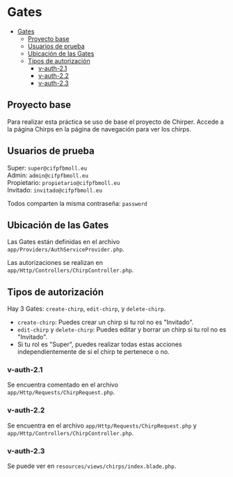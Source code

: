 # Gates

- [Gates](#gates)
  - [Proyecto base](#proyecto-base)
  - [Usuarios de prueba](#usuarios-de-prueba)
  - [Ubicación de las Gates](#ubicación-de-las-gates)
  - [Tipos de autorización](#tipos-de-autorización)
    - [v-auth-2.1](#v-auth-21)
    - [v-auth-2.2](#v-auth-22)
    - [v-auth-2.3](#v-auth-23)

## Proyecto base

Para realizar esta práctica se uso de base el proyecto de Chirper. Accede a la página Chirps en la página de navegación para ver los chirps.   

## Usuarios de prueba

Super: `super@cifpfbmoll.eu`   
Admin: `admin@cifpfbmoll.eu`   
Propietario: `propietario@cifpfbmoll.eu`   
Invitado: `invitado@cifpfbmoll.eu`   

Todos comparten la misma contraseña: `password`

## Ubicación de las Gates

Las Gates están definidas en el archivo `app/Providers/AuthServiceProvider.php`. 

Las autorizaciones se realizan en `app/Http/Controllers/ChirpController.php`.

## Tipos de autorización

Hay 3 Gates: `create-chirp`, `edit-chirp`, y `delete-chirp`.   

- `create-chirp`: Puedes crear un chirp si tu rol no es "Invitado".
- `edit-chirp` y `delete-chirp`: Puedes editar y borrar un chirp si tu rol no es "Invitado".
- Si tu rol es "Super", puedes realizar todas estas acciones independientemente de si el chirp te pertenece o no.

### v-auth-2.1

Se encuentra comentado en el archivo `app/Http/Requests/ChirpRequest.php`.

### v-auth-2.2

Se encuentra en el archivo `app/Http/Requests/ChirpRequest.php` y `app/Http/Controllers/ChirpController.php`.

### v-auth-2.3

Se puede ver en `resources/views/chirps/index.blade.php`.
